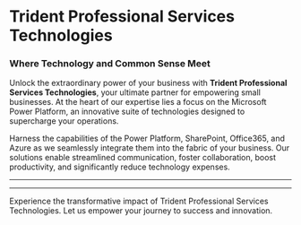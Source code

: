 # Trident Professional Services Technologies  
### Where Technology and Common Sense Meet  

Unlock the extraordinary power of your business with **Trident Professional Services Technologies**, your ultimate partner for empowering small businesses. At the heart of our expertise lies a focus on the Microsoft Power Platform, an innovative suite of technologies designed to supercharge your operations.

Harness the capabilities of the Power Platform, SharePoint, Office365, and Azure as we seamlessly integrate them into the fabric of your business. Our solutions enable streamlined communication, foster collaboration, boost productivity, and significantly reduce technology expenses.

---

---

Experience the transformative impact of Trident Professional Services Technologies. Let us empower your journey to success and innovation.
